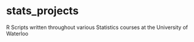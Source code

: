 # stats_projects
R Scripts written throughout various Statistics courses at the University of Waterloo
